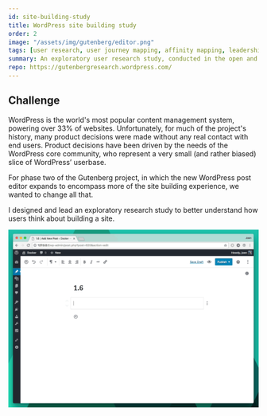 ```yaml
---
id: site-building-study
title: WordPress site building study
order: 2
image: "/assets/img/gutenberg/editor.png"
tags: [user research, user journey mapping, affinity mapping, leadership, community management, documentation, data visualisation]
summary: An exploratory user research study, conducted in the open and with community participation, to uncover users' mental models relating to building websites.
repo: https://gutenbergresearch.wordpress.com/
---
```


## Challenge

WordPress is the world's most popular content management system, powering over 33% of websites. Unfortunately, for much of the project's history, many product decisions were made without any real contact with end users. Product decisions have been driven by the needs of the WordPress core community, who represent a very small (and rather biased) slice of WordPress’ userbase.

For phase two of the Gutenberg project, in which the new WordPress post editor expands to encompass more of the site building experience, we wanted to change all that.

I designed and lead an exploratory research study to better understand how users think about building a site.

![post editing screen](/assets/img/gutenberg/animated.gif)
